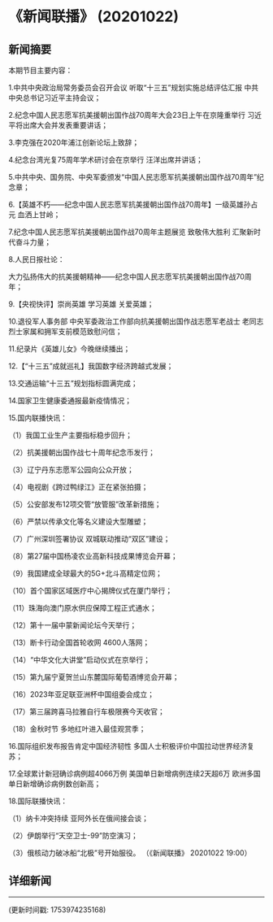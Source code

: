 # 《新闻联播》 (20201022)

## 新闻摘要

本期节目主要内容：

 1.中共中央政治局常务委员会召开会议 听取“十三五”规划实施总结评估汇报 中共中央总书记习近平主持会议；

 2.纪念中国人民志愿军抗美援朝出国作战70周年大会23日上午在京隆重举行 习近平将出席大会并发表重要讲话；

 3.李克强在2020年浦江创新论坛上致辞；

 4.纪念台湾光复75周年学术研讨会在京举行 汪洋出席并讲话；

 5.中共中央、国务院、中央军委颁发“中国人民志愿军抗美援朝出国作战70周年”纪念章；

 6.【英雄不朽——纪念中国人民志愿军抗美援朝出国作战70周年】一级英雄孙占元 血洒上甘岭；

 7.纪念中国人民志愿军抗美援朝出国作战70周年主题展览 致敬伟大胜利 汇聚新时代奋斗力量；

 8.人民日报社论：

大力弘扬伟大的抗美援朝精神——纪念中国人民志愿军抗美援朝出国作战70周年；

 9.【央视快评】崇尚英雄 学习英雄 关爱英雄；

 10.退役军人事务部 中央军委政治工作部向抗美援朝出国作战志愿军老战士 老同志 烈士家属和拥军支前模范致慰问信；

 11.纪录片《英雄儿女》今晚继续播出；

 12.【“十三五”成就巡礼】我国数字经济跨越式发展；

 13.交通运输“十三五”规划指标圆满完成；

 14.国家卫生健康委通报最新疫情情况；

 15.国内联播快讯：

 （1）我国工业生产主要指标稳步回升；

 （2）抗美援朝出国作战七十周年纪念币发行；

 （3）辽宁丹东志愿军公园向公众开放；

 （4）电视剧《跨过鸭绿江》正在紧张拍摄；

 （5）公安部发布12项交管“放管服”改革新措施；

 （6）严禁以传承文化等名义建设大型雕塑；

 （7）广州深圳签署协议 双城联动推动“双区”建设；

 （8）第27届中国杨凌农业高新科技成果博览会开幕；

 （9）我国建成全球最大的5G+北斗高精定位网；

 （10）首个国家区域医疗中心揭牌仪式在厦门举行；

 （11）珠海向澳门原水供应保障工程正式通水；

 （12）第十一届中蒙新闻论坛今天举行；

 （13）断卡行动全国首轮收网 4600人落网；

 （14）“中华文化大讲堂”启动仪式在京举行；

 （15）第九届宁夏贺兰山东麓国际葡萄酒博览会开幕；

 （16）2023年亚足联亚洲杯中国组委会成立；

 （17）第三届跨喜马拉雅自行车极限赛今天收官；

 （18）金秋时节 多地红叶进入最佳观赏季；

 16.国际组织发布报告肯定中国经济韧性 多国人士积极评价中国拉动世界经济复苏；

 17.全球累计新冠确诊病例超4066万例 美国单日新增病例连续2天超6万 欧洲多国单日新增确诊病例数创新高；

 18.国际联播快讯：

 （1）纳卡冲突持续 亚阿外长在俄间接会谈；

 （2）伊朗举行“天空卫士-99”防空演习；

 （3）俄核动力破冰船“北极”号开始服役。 （《新闻联播》 20201022 19:00）

## 详细新闻

---

(更新时间戳: 1753974235168)

